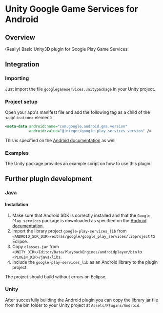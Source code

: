 # Unity Google Game Services for Android


## Overview

(Really) Basic Unity3D plugin for Google Play Game Services.


## Integration

### Importing

Just import the file `googlegameservices.unitypackage` in your Unity project.

### Project setup

Open your app's manifest file and add the following tag as a child of the `<application>` element:
```xml
<meta-data android:name="com.google.android.gms.version"
           android:value="@integer/google_play_services_version" />
```
This is specified on the [Android documentation](https://developer.android.com/google/play-services/setup.html) as well.

### Examples

The Unity package provides an example script on how to use this plugin.


## Further plugin development

### Java

#### Installation

1. Make sure that Android SDK is correctly installed and that the `Google Play services`
package is downloaded as specified on the [Android documentation](https://developer.android.com/google/play-services/setup.html).
2. Import the library project `google-play-services_lib` from `<ANDROID_SDK_DIR>/extras/google/google_play_services/libproject`
to Eclipse.
3. Copy `classes.jar` from `<UNITY_DIR>/Editor/Data/PlaybackEngines/androidplayer/bin`
to `<PLUGIN_DIR>/java/libs`.
4. Include the `google-play-services_lib` as an Android library to the plugin project.

The project should build without errors on Eclipse.

### Unity

After succesfully building the Android plugin you can copy the library jar file from the
bin folder to your Unity project at `Assets/Plugins/Android`.
